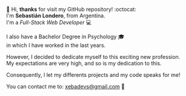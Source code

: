 👋 Hi, <b>thanks</b> for visit my GitHub repository! :octocat: <br>
I'm <b>Sebastián Londero</b>, from Argentina. <br>
I'm a <i>Full-Stack Web Developer</i> :computer: <br>

<!-- who focus on <b>PHP-Laravel</b> and <b>React JS</b> technologies, <br> -->
<!-- but constantly open to learn and apply several code languages. <br> -->

I also have a Bachelor Degree in Psychology  :mortar_board:<br>
in which I have worked in the last years.

However, I decided to dedicate myself to this exciting new profession. <br>
My expectations are very high, and so is my dedication to this.

Consequently, I let my differents projects and my code speaks for me!

You can contact me to: xebadevs@gmail.com :email:
